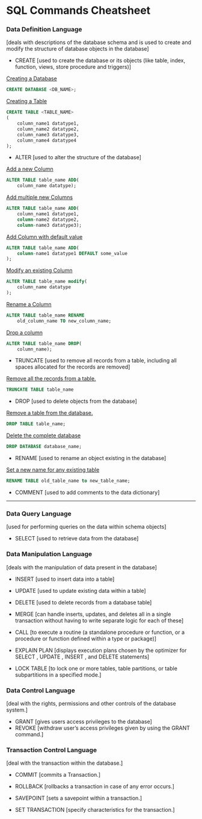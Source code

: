# SQL Commands Cheatsheet


### Data Definition Language 
[deals with descriptions of the database schema and is used to create and modify the structure of database objects in the database]

* CREATE [used to create the database or its objects (like table, index, function, views, store procedure and triggers)]

[Creating a Database](#)
```sql 
CREATE DATABASE <DB_NAME>; 
```

[Creating a Table](#)
```sql
CREATE TABLE <TABLE_NAME>
(
    column_name1 datatype1,
    column_name2 datatype2,
    column_name3 datatype3,
    column_name4 datatype4
);
```


* ALTER [used to alter the structure of the database]

[Add a new Column](#)
```sql
ALTER TABLE table_name ADD(
    column_name datatype);
```
[Add multiple new Columns](#)
```sql
ALTER TABLE table_name ADD(
    column_name1 datatype1, 
    column-name2 datatype2, 
    column-name3 datatype3);
```
[Add Column with default value](#)
```sql
ALTER TABLE table_name ADD(
    column-name1 datatype1 DEFAULT some_value
);
```
[Modify an existing Column](#)
```sql
ALTER TABLE table_name modify(
    column_name datatype
);
```
[Rename a Column](#)
```sql
ALTER TABLE table_name RENAME 
    old_column_name TO new_column_name;
```
[Drop a column](#)
```sql
ALTER TABLE table_name DROP(
    column_name);
```


* TRUNCATE [used to remove all records from a table, including all spaces allocated for the records are removed]


[Remove all the records from a table.](#)
```sql
TRUNCATE TABLE table_name
```



* DROP [used to delete objects from the database]


[Remove a table from the database.](#)
```sql
DROP TABLE table_name;
```
[Delete the complete database](#)
```sql
DROP DATABASE database_name;
```



* RENAME [used to rename an object existing in the database]


[Set a new name for any existing table](#)
```sql
RENAME TABLE old_table_name to new_table_name;
```


* COMMENT [used to add comments to the data dictionary]

---

### Data Query Language 
[used for performing queries on the data within schema objects] 

* SELECT [used to retrieve data from the database]


### Data Manipulation Language
[deals with the manipulation of data present in the database]

* INSERT [used to insert data into a table]

* UPDATE [used to update existing data within a table]

* DELETE [used to delete records from a database table]

* MERGE [can handle inserts, updates, and deletes all in a single transaction without having to write separate logic for each of these]

* CALL [to execute a routine (a standalone procedure or function, or a procedure or function defined within a type or package)]

* EXPLAIN PLAN [displays execution plans chosen by the optimizer for SELECT , UPDATE , INSERT , and DELETE statements]

* LOCK TABLE [to lock one or more tables, table partitions, or table subpartitions in a specified mode.]


### Data Control Language
[deal with the rights, permissions and other controls of the database system.]


* GRANT [gives users access privileges to the database]
* REVOKE [withdraw user’s access privileges given by using the GRANT command.]


### Transaction Control Language
[deal with the transaction within the database.]

* COMMIT [commits a Transaction.]

* ROLLBACK [rollbacks a transaction in case of any error occurs.]

* SAVEPOINT [sets a savepoint within a transaction.]

* SET TRANSACTION [specify characteristics for the transaction.]
